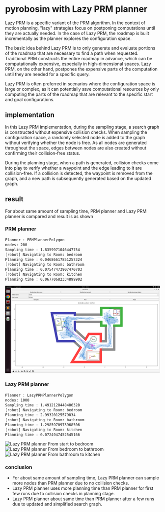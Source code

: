 # pyrobosim with Lazy PRM planner

Lazy PRM is a specific variant of the PRM algorithm. In the context of motion planning, "lazy" strategies focus on postponing computations until they are actually needed. In the case of Lazy PRM, the roadmap is built incrementally as the planner explores the configuration space.

The basic idea behind Lazy PRM is to only generate and evaluate portions of the roadmap that are necessary to find a path when requested. Traditional PRM constructs the entire roadmap in advance, which can be computationally expensive, especially in high-dimensional spaces. Lazy PRM, on the other hand, postpones the expensive parts of the computation until they are needed for a specific query.

Lazy PRM is often preferred in scenarios where the configuration space is large or complex, as it can potentially save computational resources by only computing the parts of the roadmap that are relevant to the specific start and goal configurations.

## implementation

In this Lazy PRM implementation, during the sampling stage, a search graph is constructed without expensive collision checks. When sampling the configuration space, a randomly selected node is added to the graph without verifying whether the node is free. As all nodes are generated throughout the space, edges between nodes are also created without confirming their collision-free status.

During the planning stage, when a path is generated, collision checks come into play to verify whether a waypoint and the edge leading to it are collision-free. If a collision is detected, the waypoint is removed from the graph, and a new path is subsequently generated based on the updated graph.

## result

For about same amount of sampling time, PRM planner and Lazy PRM planner is compared and result is as shown

### PRM planner

```
Planner : PRMPlannerPolygon
nodes: 200
Sampling time : 1.8359971046447754
[robot] Navigating to Room: bedroom
Planning time : 0.04686617851257324
[robot] Navigating to Room: bathroom
Planning time : 0.07547473907470703
[robot] Navigating to Room: kitchen
Planning time : 0.06770682334899902
```
![PRM planner](https://github.com/guangyingjiang/pyrobosim/blob/custom_PRM/figures/PRM.png)

### Lazy PRM planner

```
Planner : LazyPRMPlannerPolygon
nodes: 1000
Sampling time : 1.4912128448486328
[robot] Navigating to Room: bedroom
Planning time : 2.99320125579834
[robot] Navigating to Room: bathroom
Planning time : 1.2985970973968506
[robot] Navigating to Room: kitchen
Planning time : 0.0724947452545166
```

![Lazy PRM planner From start to bedroom](https://github.com/guangyingjiang/pyrobosim/blob/custom_PRM/figures/Lazy%20PRM%20to%20bedroom.png)
![Lazy PRM planner From bedroom to bathroom](https://github.com/guangyingjiang/pyrobosim/blob/custom_PRM/figures/Lazy%20PRM%20to%20bathroom.png)
![Lazy PRM planner From bathroom to kitchen](https://github.com/guangyingjiang/pyrobosim/blob/custom_PRM/figures/Lazy%20PRM%20to%20kitchen.png)

### conclusion

 * For about same amount of sampling time, Lazy PRM planner can sample more nodes than PRM planner due to no collision checks.
 * Lazy PRM planner uses more planning time than PRM planner for first few runs due to collision checks in planning stage.
 * Lazy PRM planner about same time than PRM planner after a few runs due to updated and simplified search graph.